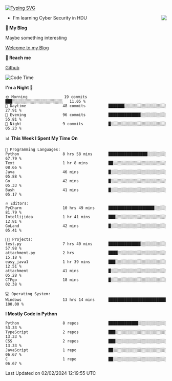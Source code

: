 [![Typing SVG](https://readme-typing-svg.herokuapp.com?font=Fira+Code&pause=1000&random=false&width=450&height=60&lines=Hello+%F0%9F%91%8B%F0%9F%8F%BB;I'm+JBNRZ)](https://git.io/typing-svg)

<a href="#">
  <img align="right" src="https://github-readme-stats.vercel.app/api?username=JBNRZ&show_icons=true&bg_color=15,f2f7fd,E0EAFC" />
</a>

- I'm learning Cyber Security in HDU

 **🌱 My Blog**

Maybe something interesting

[Welcome to my Blog](https://jbnrz.com.cn/)

 **💬 Reach me** 

[Github](https://github.com/JBNRZ)


<!--START_SECTION:waka-->
![Code Time](http://img.shields.io/badge/Code%20Time-294%20hrs%2020%20mins-blue)

**I'm a Night 🦉** 

```text
🌞 Morning                19 commits          ███░░░░░░░░░░░░░░░░░░░░░░   11.05 % 
🌆 Daytime                48 commits          ███████░░░░░░░░░░░░░░░░░░   27.91 % 
🌃 Evening                96 commits          ██████████████░░░░░░░░░░░   55.81 % 
🌙 Night                  9 commits           █░░░░░░░░░░░░░░░░░░░░░░░░   05.23 % 
```


📊 **This Week I Spent My Time On** 

```text
💬 Programming Languages: 
Python                   8 hrs 58 mins       █████████████████░░░░░░░░   67.79 % 
Text                     1 hr 8 mins         ██░░░░░░░░░░░░░░░░░░░░░░░   08.66 % 
Java                     46 mins             █░░░░░░░░░░░░░░░░░░░░░░░░   05.88 % 
Go                       42 mins             █░░░░░░░░░░░░░░░░░░░░░░░░   05.33 % 
Bash                     41 mins             █░░░░░░░░░░░░░░░░░░░░░░░░   05.17 % 

🔥 Editors: 
PyCharm                  10 hrs 49 mins      ████████████████████░░░░░   81.79 % 
Intellijidea             1 hr 41 mins        ███░░░░░░░░░░░░░░░░░░░░░░   12.81 % 
GoLand                   42 mins             █░░░░░░░░░░░░░░░░░░░░░░░░   05.41 % 

🐱‍💻 Projects: 
test.py                  7 hrs 40 mins       ██████████████░░░░░░░░░░░   57.98 % 
attachment.py            2 hrs               ████░░░░░░░░░░░░░░░░░░░░░   15.18 % 
easy_java1               1 hr 39 mins        ███░░░░░░░░░░░░░░░░░░░░░░   12.51 % 
attachment               41 mins             █░░░░░░░░░░░░░░░░░░░░░░░░   05.28 % 
CTFgo                    18 mins             █░░░░░░░░░░░░░░░░░░░░░░░░   02.38 % 

💻 Operating System: 
Windows                  13 hrs 14 mins      █████████████████████████   100.00 % 
```

**I Mostly Code in Python** 

```text
Python                   8 repos             █████████████░░░░░░░░░░░░   53.33 % 
TypeScript               2 repos             ███░░░░░░░░░░░░░░░░░░░░░░   13.33 % 
CSS                      2 repos             ███░░░░░░░░░░░░░░░░░░░░░░   13.33 % 
JavaScript               1 repo              ██░░░░░░░░░░░░░░░░░░░░░░░   06.67 % 
C                        1 repo              ██░░░░░░░░░░░░░░░░░░░░░░░   06.67 % 
```




 Last Updated on 02/02/2024 12:19:55 UTC
<!--END_SECTION:waka-->
